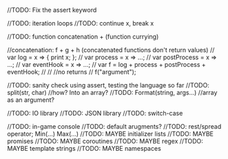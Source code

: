 //TODO: Fix the assert keyword

//TODO: iteration loops
//TODO: continue x, break x


//TODO: function concatenation + (function currying)

//concatenation: f + g + h (concatenated functions don't return values)
//	var log = x => { print x; };
//	var process = x => ...;
//	var postProcess = x => ...;
//	var eventHook = x => ...;
//	var f = log + process + postProcess + eventHook;
//
//	//no returns
//	f("argument");

//TODO: sanity check using assert, testing the language so far
//TODO: split(str, char) //how? Into an array?
//TODO: Format(string, args...) //array as an argument?

//TODO: IO library
//TODO: JSON library
//TODO: switch-case

//TODO: in-game console
//TODO: default arugments?
//TODO: rest/spread operator; Min(...) Max(...)
//TODO: MAYBE initializer lists
//TODO: MAYBE promises
//TODO: MAYBE coroutines
//TODO: MAYBE regex
//TODO: MAYBE template strings
//TODO: MAYBE namespaces

